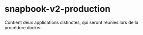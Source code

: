 # snapbook-v2-production

Contient deux applications distinctes, qui seront réunies lors de la procédure docker.
